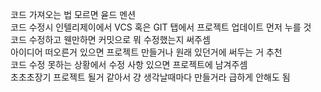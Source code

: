 코드 가져오는 법 모르면 윧드 멘션  
코드 수정시 인텔리제이에서 VCS 혹은 GIT 탭에서 프로젝트 업데이트 먼저 누를 것  
코드 수정하고 웬만하면 커밋으로 뭐 수정했는지 써주셈  
아이디어 떠오른거 있으면 프로젝트 만들거나 원래 있던거에 써두는 거 추천  
코드 수정 못하는 상황에서 수정 사항 있으면 프로젝트에 남겨주셈  
초초초장기 프로젝트 될거 같아서 걍 생각날때마다 만들거라 급하게 안해도 됨  
